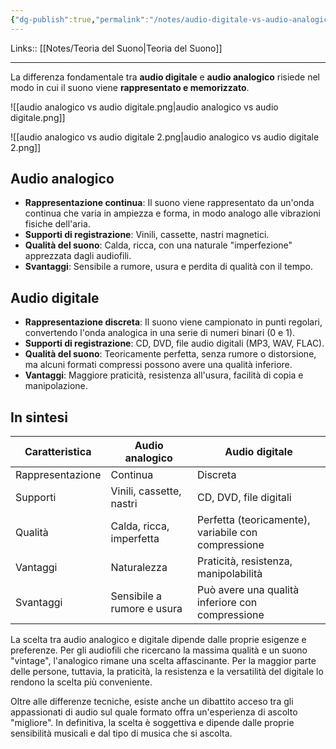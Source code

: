 ```yaml
---
{"dg-publish":true,"permalink":"/notes/audio-digitale-vs-audio-analogico/"}
---
```


Links:: [[Notes/Teoria del Suono\|Teoria del Suono]]

---
La differenza fondamentale tra **audio digitale** e **audio analogico** risiede nel modo in cui il suono viene **rappresentato e memorizzato**.

![[audio analogico vs audio digitale.png\|audio analogico vs audio digitale.png]]

![[audio analogico vs audio digitale 2.png\|audio analogico vs audio digitale 2.png]]
## Audio analogico

- **Rappresentazione continua**: Il suono viene rappresentato da un'onda continua che varia in ampiezza e forma, in modo analogo alle vibrazioni fisiche dell'aria.
- **Supporti di registrazione**: Vinili, cassette, nastri magnetici.
- **Qualità del suono**: Calda, ricca, con una naturale "imperfezione" apprezzata dagli audiofili.
- **Svantaggi**: Sensibile a rumore, usura e perdita di qualità con il tempo.

## Audio digitale

- **Rappresentazione discreta**: Il suono viene campionato in punti regolari, convertendo l'onda analogica in una serie di numeri binari (0 e 1).
- **Supporti di registrazione**: CD, DVD, file audio digitali (MP3, WAV, FLAC).
- **Qualità del suono**: Teoricamente perfetta, senza rumore o distorsione, ma alcuni formati compressi possono avere una qualità inferiore.
- **Vantaggi**: Maggiore praticità, resistenza all'usura, facilità di copia e manipolazione.

## In sintesi

| Caratteristica   | Audio analogico            | Audio digitale                                      |
| ---------------- | -------------------------- | --------------------------------------------------- |
| Rappresentazione | Continua                   | Discreta                                            |
| Supporti         | Vinili, cassette, nastri   | CD, DVD, file digitali                              |
| Qualità          | Calda, ricca, imperfetta   | Perfetta (teoricamente), variabile con compressione |
| Vantaggi         | Naturalezza                | Praticità, resistenza, manipolabilità               |
| Svantaggi        | Sensibile a rumore e usura | Può avere una qualità inferiore con compressione    |

La scelta tra audio analogico e digitale dipende dalle proprie esigenze e preferenze. Per gli audiofili che ricercano la massima qualità e un suono "vintage", l'analogico rimane una scelta affascinante. Per la maggior parte delle persone, tuttavia, la praticità, la resistenza e la versatilità del digitale lo rendono la scelta più conveniente.

Oltre alle differenze tecniche, esiste anche un dibattito acceso tra gli appassionati di audio sul quale formato offra un'esperienza di ascolto "migliore". In definitiva, la scelta è soggettiva e dipende dalle proprie sensibilità musicali e dal tipo di musica che si ascolta.


